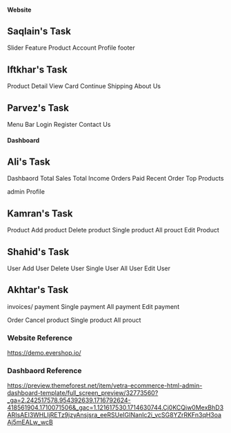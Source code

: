 #### Website
## Saqlain's Task 
Slider 
Feature Product 
Account Profile 
footer

## Iftkhar's Task 
Product Detail 
View Card 
Continue Shipping 
About Us 

## Parvez's Task 
Menu Bar
Login 
Register 
Contact Us

#### Dashboard
## Ali's Task 
Dashbaord 
Total Sales
Total Income
Orders Paid
Recent Order
Top Products

admin Profile 

## Kamran's Task 
Product 
Add product 
Delete product 
Single product 
All prouct 
Edit Product 


## Shahid's Task
User 
Add User 
Delete  User
Single  User
All User 
Edit User 

## Akhtar's Task 
invoices/ payment
Single  payment
All payment 
Edit payment

Order
Cancel product 
Single product 
All prouct 




### Website Reference 
https://demo.evershop.io/


### Dashbaord  Reference 
https://preview.themeforest.net/item/vetra-ecommerce-html-admin-dashboard-template/full_screen_preview/32773560?_ga=2.242517578.954392639.1716792624-418561904.1710071506&_gac=1.121617530.1714630744.Cj0KCQjw0MexBhD3ARIsAEI3WHLIjRETz9jzyAnsjsra_eeRSUeIGINanIc2i_vcSG8YZrRKFn3qH3oaAj5mEALw_wcB